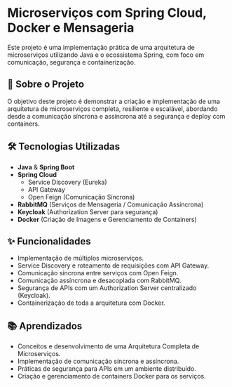 # Microserviços com Spring Cloud, Docker e Mensageria

Este projeto é uma implementação prática de uma arquitetura de microserviços utilizando Java e o ecossistema Spring, com foco em comunicação, segurança e containerização.

## 🚀 Sobre o Projeto

O objetivo deste projeto é demonstrar a criação e implementação de uma arquitetura de microserviços completa, resiliente e escalável, abordando desde a comunicação síncrona e assíncrona até a segurança e deploy com containers.

## 🛠️ Tecnologias Utilizadas

- **Java** & **Spring Boot**
- **Spring Cloud**
  - Service Discovery (Eureka)
  - API Gateway
  - Open Feign (Comunicação Síncrona)
- **RabbitMQ** (Serviços de Mensageria / Comunicação Assíncrona)
- **Keycloak** (Authorization Server para segurança)
- **Docker** (Criação de Imagens e Gerenciamento de Containers)

## ✨ Funcionalidades

-   Implementação de múltiplos microserviços.
-   Service Discovery e roteamento de requisições com API Gateway.
-   Comunicação síncrona entre serviços com Open Feign.
-   Comunicação assíncrona e desacoplada com RabbitMQ.
-   Segurança de APIs com um Authorization Server centralizado (Keycloak).
-   Containerização de toda a arquitetura com Docker.

## 📚 Aprendizados

-   Conceitos e desenvolvimento de uma Arquitetura Completa de Microserviços.
-   Implementação de comunicação síncrona e assíncrona.
-   Práticas de segurança para APIs em um ambiente distribuído.
-   Criação e gerenciamento de containers Docker para os serviços.
